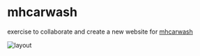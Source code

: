 # mhcarwash
exercise to collaborate and create a new website for [mhcarwash](http://www.mhcarwash.com/)


![layout](https://user-images.githubusercontent.com/68130652/236390749-102a3db5-c893-4939-ad15-93897a43bfb2.png)
